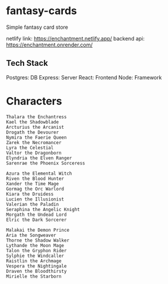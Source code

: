 # fantasy-cards

Simple fantasy card store

netlify link: https://enchantment.netlify.app/
backend api: https://enchantment.onrender.com/

## Tech Stack

Postgres: DB
Express: Server
React: Frontend
Node: Framework

# Characters

    Thalara the Enchantress
    Kael the Shadowblade
    Arcturius the Arcanist
    Drogath the Devourer
    Nymira the Faerie Queen
    Zarek the Necromancer
    Lyra the Celestial
    Valtor the Dragonborn
    Elyndria the Elven Ranger
    Sarenrae the Phoenix Sorceress

    Azura the Elemental Witch
    Riven the Blood Hunter
    Xander the Time Mage
    Gormag the Orc Warlord
    Kiara the Druidess
    Lucien the Illusionist
    Valerian the Paladin
    Seraphina the Angelic Knight
    Morgath the Undead Lord
    Elric the Dark Sorcerer

    Malakai the Demon Prince
    Aria the Songweaver
    Thorne the Shadow Walker
    Lythande the Moon Mage
    Talon the Gryphon Rider
    Sylphie the Windcaller
    Raistlin the Archmage
    Vespera the Nightingale
    Draven the Bloodthirsty
    Mirielle the Starborn
